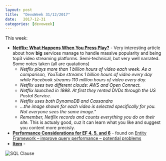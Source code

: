 ```yaml
---
layout: post
title:  "DevoWeek 31/12/2017"
date:   2017-12-31
categories: [devoweek]
---
```


This week:

* **[Netflix: What Happens When You Press Play?](http://highscalability.com/blog/2017/12/11/netflix-what-happens-when-you-press-play.html)** - Very interesting article about how **big** services manage to handle massive popularity and being top3 video streaming platforms. Semi-technical, but very well narrated.
  Some notes taken (all are quatations)
  * _Netflix plays more than 1 billion hours of video each week. As a comparison, YouTube streams 1 billion hours of video every day while Facebook streams 110 million hours of video every day._
  * _Netflix uses two different clouds: AWS and Open Connect._
  * _Netflix launched in 1998. At first they rented DVDs through the US Postal Service._
  * _Netflix uses both DynamoDB and Cassandra_
  * _...the image shown for each video is selected specifically for you. Not everyone sees the same image."_
  * _Remember, Netflix records and counts everything you do on their site._ This is actualy good, cuz it can learn what you like and suggest you content more precisly. 
* **[Performance Considerations for EF 4, 5, and 6](https://msdn.microsoft.com/en-us/library/hh949853(v=vs.113).aspx)** - found on [Entity Framework – improve query performance – potential problems](http://devmate.net/2017/12/entity-framework-improve-query-performance-potential-problems/)
* **[Item]()** - 

![SQL Clause](https://img-9gag-fun.9cache.com/photo/aNz6vW0_700b.jpg)
                            
